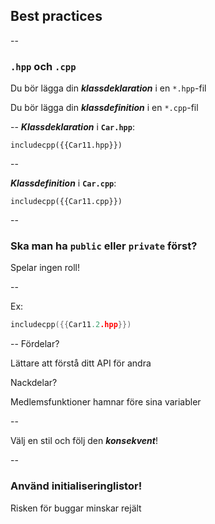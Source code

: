## Best practices

--

###  `.hpp` och `.cpp`

Du bör lägga din ***klassdeklaration*** i en `*.hpp`-fil
<!-- .element: class="fragment" -->

Du bör lägga din ***klassdefinition*** i en `*.cpp`-fil
<!-- .element: class="fragment" -->

--
***Klassdeklaration*** i **`Car.hpp`**:

```cpp[|11-13]
includecpp({{Car11.hpp}})
```

--

***Klassdefinition*** i **`Car.cpp`**:

```cpp[|3,8,13,18]
includecpp({{Car11.cpp}})
```
<!-- .element: class="r-stretch" -->

--

### Ska man ha `public` eller `private` först?

Spelar ingen roll!
<!-- .element: class="fragment" -->

--

Ex:
```cpp
includecpp({{Car11.2.hpp}})
```

--
Fördelar?

Lättare att förstå ditt API för andra
<!-- .element: class="fragment" -->

Nackdelar?

Medlemsfunktioner hamnar före sina variabler
<!-- .element: class="fragment" -->

--

Välj en stil och följ den ***konsekvent***!

--

### Använd initialiseringlistor!

Risken för buggar minskar rejält
<!-- .element: class="fragment" -->
